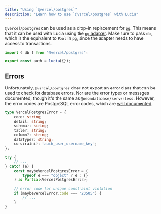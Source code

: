```yaml
---
title: "Using `@vercel/postgres`"
description: "Learn how to use `@vercel/postgres` with Lucia"
---
```


`@vercel/postgres` can be used as a drop-in replacement for [`pg`](https://github.com/brianc/node-postgres). This means that it can be used with Lucia using the [`pg` adapter](/database-adapters/pg). Make sure to pass `db`, which is the equivalent to `Pool` in `pg`, since the adapter needs to have access to transactions.

```ts
import { db } from "@vercel/postgres";

export const auth = lucia({});
```

## Errors

Unfortunately, `@vercel/postgres` does not export an error class that can be used to check for database errors. Nor are the error types or messages documented, though it's the same as `@neondatabase/serverless`. However, the error codes are PostgreSQL error codes, which are [well documented](https://www.postgresql.org/docs/current/errcodes-appendix.html).

```ts
type VercelPostgresError = {
	code: string;
	detail: string;
	schema?: string;
	table?: string;
	column?: string;
	dataType?: string;
	constraint?: "auth_user_username_key";
};
```

```ts
try {
	// ...
} catch (e) {
	const maybeVercelPostgresError = (
		typeof e === "object" ? e : {}
	) as Partial<VercelPostgresError>;

	// error code for unique constraint violation
	if (maybeVercelError.code === "23505") {
		// ...
	}
}
```
